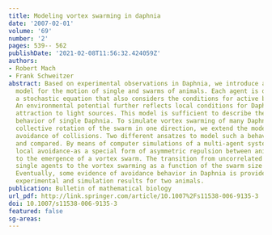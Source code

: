 ```yaml
---
title: Modeling vortex swarming in daphnia
date: '2007-02-01'
volume: '69'
number: '2'
pages: 539-- 562
publishDate: '2021-02-08T11:56:32.424059Z'
authors:
- Robert Mach
- Frank Schweitzer
abstract: Based on experimental observations in Daphnia, we introduce an agent-based
  model for the motion of single and swarms of animals. Each agent is described by
  a stochastic equation that also considers the conditions for active biological motion.
  An environmental potential further reflects local conditions for Daphnia, such as
  attraction to light sources. This model is sufficient to describe the observed cycling
  behavior of single Daphnia. To simulate vortex swarming of many Daphnia, i.e. the
  collective rotation of the swarm in one direction, we extend the model by considering
  avoidance of collisions. Two different ansatzes to model such a behavior are developed
  and compared. By means of computer simulations of a multi-agent system we show that
  local avoidance-as a special form of asymmetric repulsion between animals-leads
  to the emergence of a vortex swarm. The transition from uncorrelated rotation of
  single agents to the vortex swarming as a function of the swarm size is investigated.
  Eventually, some evidence of avoidance behavior in Daphnia is provided by comparing
  experimental and simulation results for two animals.
publication: Bulletin of mathematical biology
url_pdf: http://link.springer.com/article/10.1007%2Fs11538-006-9135-3
doi: 10.1007/s11538-006-9135-3
featured: false
sg-areas:
---
```

